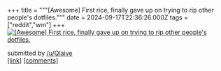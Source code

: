 +++
title = """[Awesome] First rice, finally gave up on trying to rip other people's dotfiles."""
date = 2024-09-17T22:36:26.000Z
tags = ["reddit","wm"]
+++
[![[Awesome] First rice, finally gave up on trying to rip other people's dotfiles.](https://b.thumbs.redditmedia.com/fIPQY_IEfGShjuUtlsnuo50DnXJ8fEMFVE0eaFJ5lOU.jpg "[Awesome] First rice, finally gave up on trying to rip other people's dotfiles.")](https://www.reddit.com/r/unixporn/comments/1fjd4b8/awesome_first_rice_finally_gave_up_on_trying_to/)

submitted by [/u/Qlaive](https://www.reddit.com/user/Qlaive)  
[\[link\]](https://www.reddit.com/gallery/1fjd4b8) [\[comments\]](https://www.reddit.com/r/unixporn/comments/1fjd4b8/awesome_first_rice_finally_gave_up_on_trying_to/)
